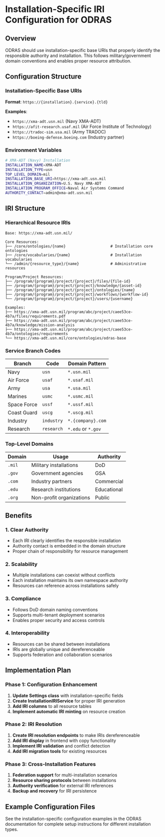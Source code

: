 # Installation-Specific IRI Configuration for ODRAS

## Overview

ODRAS should use installation-specific base URIs that properly identify the responsible authority and installation. This follows military/government domain conventions and enables proper resource attribution.

## Configuration Structure

### Installation-Specific Base URIs

**Format**: `https://{installation}.{service}.{tld}`

**Examples**:
- `https://xma-adt.usn.mil` (Navy XMA-ADT)
- `https://afit-research.usaf.mil` (Air Force Institute of Technology)
- `https://tradoc-sim.usa.mil` (Army TRADOC)
- `https://boeing-defense.boeing.com` (Industry partner)

### Environment Variables

```bash
# XMA-ADT (Navy) Installation
INSTALLATION_NAME=XMA-ADT
INSTALLATION_TYPE=usn
TOP_LEVEL_DOMAIN=mil
INSTALLATION_BASE_URI=https://xma-adt.usn.mil
INSTALLATION_ORGANIZATION=U.S. Navy XMA-ADT
INSTALLATION_PROGRAM_OFFICE=Naval Air Systems Command
AUTHORITY_CONTACT=admin@xma-adt.usn.mil
```

## IRI Structure

### Hierarchical Resource IRIs

```
Base: https://xma-adt.usn.mil/

Core Resources:
├── /core/ontologies/{name}                    # Installation core ontologies
├── /core/vocabularies/{name}                  # Installation vocabularies
└── /admin/{resource_type}/{name}              # Administrative resources

Program/Project Resources:
├── /program/{program}/project/{project}/files/{file-id}
├── /program/{program}/project/{project}/knowledge/{asset-id}
├── /program/{program}/project/{project}/ontologies/{name}
├── /program/{program}/project/{project}/workflows/{workflow-id}
└── /program/{program}/project/{project}/users/{username}

Examples:
├── https://xma-adt.usn.mil/program/abc/project/caee53ce-4b7a/files/requirements.pdf
├── https://xma-adt.usn.mil/program/abc/project/caee53ce-4b7a/knowledge/mission-analysis
├── https://xma-adt.usn.mil/program/abc/project/caee53ce-4b7a/ontologies/requirements
└── https://xma-adt.usn.mil/core/ontologies/odras-base
```

### Service Branch Codes

| Branch | Code | Domain Pattern |
|--------|------|----------------|
| Navy | `usn` | `*.usn.mil` |
| Air Force | `usaf` | `*.usaf.mil` |
| Army | `usa` | `*.usa.mil` |
| Marines | `usmc` | `*.usmc.mil` |
| Space Force | `ussf` | `*.ussf.mil` |
| Coast Guard | `uscg` | `*.uscg.mil` |
| Industry | `industry` | `*.{company}.com` |
| Research | `research` | `*.edu` or `*.gov` |

### Top-Level Domains

| Domain | Usage | Authority |
|--------|-------|-----------|
| `.mil` | Military installations | DoD |
| `.gov` | Government agencies | GSA |
| `.com` | Industry partners | Commercial |
| `.edu` | Research institutions | Educational |
| `.org` | Non-profit organizations | Public |

## Benefits

### 1. **Clear Authority**
- Each IRI clearly identifies the responsible installation
- Authority contact is embedded in the domain structure
- Proper chain of responsibility for resource management

### 2. **Scalability**
- Multiple installations can coexist without conflicts
- Each installation maintains its own namespace authority
- Resources can reference across installations safely

### 3. **Compliance**
- Follows DoD domain naming conventions
- Supports multi-tenant deployment scenarios
- Enables proper security and access controls

### 4. **Interoperability**
- Resources can be shared between installations
- IRIs are globally unique and dereferenceable
- Supports federation and collaboration scenarios

## Implementation Plan

### Phase 1: Configuration Enhancement
1. **Update Settings class** with installation-specific fields
2. **Create InstallationIRIService** for proper IRI generation
3. **Add IRI columns** to all resource tables
4. **Implement automatic IRI minting** on resource creation

### Phase 2: IRI Resolution
1. **Create IRI resolution endpoints** to make IRIs dereferenceable
2. **Add IRI display** in frontend with copy functionality
3. **Implement IRI validation** and conflict detection
4. **Add IRI migration tools** for existing resources

### Phase 3: Cross-Installation Features
1. **Federation support** for multi-installation scenarios
2. **Resource sharing protocols** between installations
3. **Authority verification** for external IRI references
4. **Backup and recovery** for IRI persistence

## Example Configuration Files

See the installation-specific configuration examples in the ODRAS documentation for complete setup instructions for different installation types.

